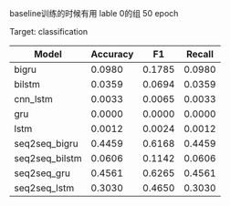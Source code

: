baseline训练的时候有用 lable 0的组 50 epoch

Target: classification

| Model          | Accuracy | F1     | Recall |
| -------------- | -------- | ------ | ------ |
| bigru          | 0.0980   | 0.1785 | 0.0980 |
| bilstm         | 0.0359   | 0.0694 | 0.0359 |
| cnn_lstm       | 0.0033   | 0.0065 | 0.0033 |
| gru            | 0.0000   | 0.0000 | 0.0000 |
| lstm           | 0.0012   | 0.0024 | 0.0012 |
| seq2seq_bigru  | 0.4459   | 0.6168 | 0.4459 |
| seq2seq_bilstm | 0.0606   | 0.1142 | 0.0606 |
| seq2seq_gru    | 0.4561   | 0.6265 | 0.4561 |
| seq2seq_lstm   | 0.3030   | 0.4650 | 0.3030 |